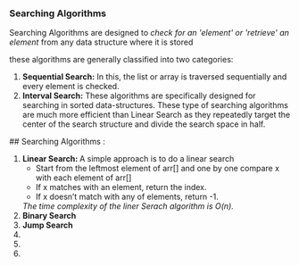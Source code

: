 ### Searching Algorithms

<P>Searching Algorithms are designed to <em>check for an 'element' or 'retrieve' an element</em> from any data structure where it is stored </P>
<p>these algorithms are generally classified into two categories: </p>
<ol>
  <li><b>Sequential Search:</b>  In this, the list or array is traversed sequentially and every element is checked. </li>
  <li><b>Interval Search:</b> These algorithms are specifically designed for searching in sorted data-structures. These type of searching algorithms are much more efficient than Linear    Search as they repeatedly target the center of the search structure and divide the search space in half.</li>
</ol>
## Searching Algorithms :
  <ol>
    <li><b>Linear Search: </b>
      A simple approach is to do a linear search
            <ul>
              <li>Start from the leftmost element of arr[] and one by one compare x with each element of arr[]</li>
              <li>If x matches with an element, return the index.</li>
              <li>If x doesn’t match with any of elements, return -1.</li>
            </ul>
      <em>The time complexity of the liner Serach algorithm is O(n).</em>
    </li>
    <li><b>Binary Search</b></li>
    <li><b>Jump Search</b></li>
    <li><b></b></li>
    <li><b></b></li>
    <li><b></b></li>
  </ol>
